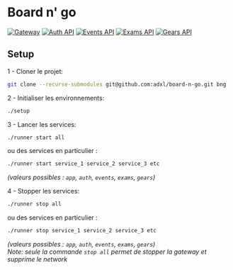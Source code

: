 # Board n' go

[![Gateway](https://github.com/adxl/bng-gateway/actions/workflows/ci.yml/badge.svg)](https://github.com/adxl/bng-gateway/actions/workflows/ci.yml)
[![Auth API](https://github.com/adxl/bng-api-auth/actions/workflows/ci.yml/badge.svg)](https://github.com/adxl/bng-api-auth/actions/workflows/ci.yml)
[![Events API](https://github.com/adxl/bng-api-events/actions/workflows/ci.yml/badge.svg)](https://github.com/adxl/bng-api-events/actions/workflows/ci.yml)
[![Exams API](https://github.com/adxl/bng-api-exams/actions/workflows/ci.yml/badge.svg)](https://github.com/adxl/bng-api-exams/actions/workflows/ci.yml)
[![Gears API](https://github.com/adxl/bng-api-gears/actions/workflows/ci.yml/badge.svg)](https://github.com/adxl/bng-api-gears/actions/workflows/ci.yml)

## Setup

1 - Cloner le projet:

```bash
git clone --recurse-submodules git@github.com:adxl/board-n-go.git bng
```

2 - Initialiser les environnements:

```bash
./setup
```

3 - Lancer les services:

```bash
./runner start all
```

ou des services en particulier :

```bash
./runner start service_1 service_2 service_3 etc
```

_(valeurs possibles : `app`, `auth`, `events`, `exams`, `gears`)_

4 - Stopper les services:

```bash
./runner stop all
```

ou des services en particulier :

```bash
./runner stop service_1 service_2 service_3 etc
```

_(valeurs possibles : `app`, `auth`, `events`, `exams`, `gears`)_  
_Note: seule la commande `stop all` permet de stopper la gateway et supprime le network_
